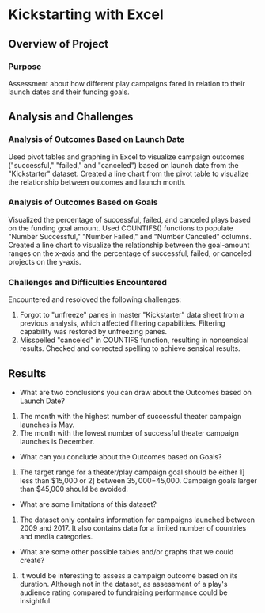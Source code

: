 # Kickstarting with Excel

## Overview of Project

### Purpose
Assessment about how different play campaigns fared in relation to their launch dates and their funding goals.

## Analysis and Challenges

### Analysis of Outcomes Based on Launch Date
Used pivot tables and graphing in Excel to visualize campaign outcomes ("successful," "failed," and "canceled") based on launch date from the "Kickstarter" dataset.
Created a line chart from the pivot table to visualize the relationship between outcomes and launch month.

### Analysis of Outcomes Based on Goals
Visualized the percentage of successful, failed, and canceled plays based on the funding goal amount. 
Used COUNTIFS() functions to populate "Number Successful," "Number Failed," and "Number Canceled" columns.
Created a line chart to visualize the relationship between the goal-amount ranges on the x-axis and the percentage of successful, failed, or canceled projects on the y-axis. 

### Challenges and Difficulties Encountered
Encountered and resoloved the following challenges:
1. Forgot to "unfreeze" panes in master "Kickstarter" data sheet from a previous analysis, which affected filtering capabilities.  Filtering capability was restored by unfreezing panes.
2. Misspelled "canceled" in COUNTIFS function, resulting in nonsensical results.  Checked and corrected spelling to achieve sensical results.

## Results

- What are two conclusions you can draw about the Outcomes based on Launch Date?
1. The month with the highest number of successful theater campaign launches is May.
2. The month with the lowest number of successful theater campaign launches is December.

- What can you conclude about the Outcomes based on Goals?
1. The target range for a theater/play campaign goal should be either 1] less than $15,000 or 2] between $35,000-$45,000.  Campaign goals larger than $45,000 should be avoided.

- What are some limitations of this dataset?
1. The dataset only contains information for campaigns launched between 2009 and 2017. It also contains data for a limited number of countries and media categories.

- What are some other possible tables and/or graphs that we could create?
1. It would be interesting to assess a campaign outcome based on its duration.  Although not in the dataset, as assessment of a play's audience rating compared to fundraising performance could be insightful.

